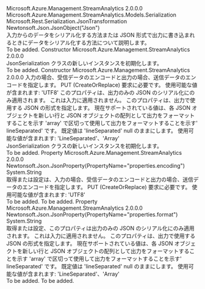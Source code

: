 <Type Name="JsonSerialization" FullName="Microsoft.Azure.Management.StreamAnalytics.Models.JsonSerialization">
  <TypeSignature Language="C#" Value="public class JsonSerialization : Microsoft.Azure.Management.StreamAnalytics.Models.Serialization" />
  <TypeSignature Language="ILAsm" Value=".class public auto ansi beforefieldinit JsonSerialization extends Microsoft.Azure.Management.StreamAnalytics.Models.Serialization" />
  <TypeSignature Language="DocId" Value="T:Microsoft.Azure.Management.StreamAnalytics.Models.JsonSerialization" />
  <TypeSignature Language="VB.NET" Value="Public Class JsonSerialization&#xA;Inherits Serialization" />
  <TypeSignature Language="F#" Value="type JsonSerialization = class&#xA;    inherit Serialization" />
  <AssemblyInfo>
    <AssemblyName>Microsoft.Azure.Management.StreamAnalytics</AssemblyName>
    <AssemblyVersion>2.0.0.0</AssemblyVersion>
  </AssemblyInfo>
  <Base>
    <BaseTypeName>Microsoft.Azure.Management.StreamAnalytics.Models.Serialization</BaseTypeName>
  </Base>
  <Interfaces />
  <Attributes>
    <Attribute>
      <AttributeName>Microsoft.Rest.Serialization.JsonTransformation</AttributeName>
    </Attribute>
    <Attribute>
      <AttributeName>Newtonsoft.Json.JsonObject("Json")</AttributeName>
    </Attribute>
  </Attributes>
  <Docs>
    <summary>
            入力からのデータをシリアル化する方法または JSON 形式で出力に書き込まれるときにデータをシリアル化する方法について説明します。
            </summary>
    <remarks>To be added.</remarks>
  </Docs>
  <Members>
    <Member MemberName=".ctor">
      <MemberSignature Language="C#" Value="public JsonSerialization ();" />
      <MemberSignature Language="ILAsm" Value=".method public hidebysig specialname rtspecialname instance void .ctor() cil managed" />
      <MemberSignature Language="DocId" Value="M:Microsoft.Azure.Management.StreamAnalytics.Models.JsonSerialization.#ctor" />
      <MemberSignature Language="VB.NET" Value="Public Sub New ()" />
      <MemberType>Constructor</MemberType>
      <AssemblyInfo>
        <AssemblyName>Microsoft.Azure.Management.StreamAnalytics</AssemblyName>
        <AssemblyVersion>2.0.0.0</AssemblyVersion>
      </AssemblyInfo>
      <Parameters />
      <Docs>
        <summary>
            JsonSerialization クラスの新しいインスタンスを初期化します。
            </summary>
        <remarks>To be added.</remarks>
      </Docs>
    </Member>
    <Member MemberName=".ctor">
      <MemberSignature Language="C#" Value="public JsonSerialization (string encoding = null, string format = null);" />
      <MemberSignature Language="ILAsm" Value=".method public hidebysig specialname rtspecialname instance void .ctor(string encoding, string format) cil managed" />
      <MemberSignature Language="DocId" Value="M:Microsoft.Azure.Management.StreamAnalytics.Models.JsonSerialization.#ctor(System.String,System.String)" />
      <MemberSignature Language="VB.NET" Value="Public Sub New (Optional encoding As String = null, Optional format As String = null)" />
      <MemberSignature Language="F#" Value="new Microsoft.Azure.Management.StreamAnalytics.Models.JsonSerialization : string * string -&gt; Microsoft.Azure.Management.StreamAnalytics.Models.JsonSerialization" Usage="new Microsoft.Azure.Management.StreamAnalytics.Models.JsonSerialization (encoding, format)" />
      <MemberType>Constructor</MemberType>
      <AssemblyInfo>
        <AssemblyName>Microsoft.Azure.Management.StreamAnalytics</AssemblyName>
        <AssemblyVersion>2.0.0.0</AssemblyVersion>
      </AssemblyInfo>
      <Parameters>
        <Parameter Name="encoding" Type="System.String" />
        <Parameter Name="format" Type="System.String" />
      </Parameters>
      <Docs>
        <param name="encoding">入力の場合、受信データのエンコードと出力の場合、送信データのエンコードを指定します。 PUT (CreateOrReplace) 要求に必要です。 使用可能な値が含まれます: 'UTF8'</param>
        <param name="format">このプロパティは、出力のみの JSON のシリアル化にのみ適用されます。 これは入力に適用されません。 このプロパティは、出力で使用する JSON の形式を指定します。 現在サポートされている値は、各 JSON オブジェクトを新しい行と JSON オブジェクトの配列として出力をフォーマットすることを示す 'array' で区切って使用して出力をフォーマットすることを示す' lineSeparated' です。 既定値は 'lineSeparated' null のままにします。 使用可能な値が含まれます: 'LineSeparated'、'Array'</param>
        <summary>
            JsonSerialization クラスの新しいインスタンスを初期化します。
            </summary>
        <remarks>To be added.</remarks>
      </Docs>
    </Member>
    <Member MemberName="Encoding">
      <MemberSignature Language="C#" Value="public string Encoding { get; set; }" />
      <MemberSignature Language="ILAsm" Value=".property instance string Encoding" />
      <MemberSignature Language="DocId" Value="P:Microsoft.Azure.Management.StreamAnalytics.Models.JsonSerialization.Encoding" />
      <MemberSignature Language="VB.NET" Value="Public Property Encoding As String" />
      <MemberSignature Language="F#" Value="member this.Encoding : string with get, set" Usage="Microsoft.Azure.Management.StreamAnalytics.Models.JsonSerialization.Encoding" />
      <MemberType>Property</MemberType>
      <AssemblyInfo>
        <AssemblyName>Microsoft.Azure.Management.StreamAnalytics</AssemblyName>
        <AssemblyVersion>2.0.0.0</AssemblyVersion>
      </AssemblyInfo>
      <Attributes>
        <Attribute>
          <AttributeName>Newtonsoft.Json.JsonProperty(PropertyName="properties.encoding")</AttributeName>
        </Attribute>
      </Attributes>
      <ReturnValue>
        <ReturnType>System.String</ReturnType>
      </ReturnValue>
      <Docs>
        <summary>
            取得または設定は、入力の場合、受信データのエンコードと出力の場合、送信データのエンコードを指定します。 PUT (CreateOrReplace) 要求に必要です。 使用可能な値が含まれます: 'UTF8'
            </summary>
        <value>To be added.</value>
        <remarks>To be added.</remarks>
      </Docs>
    </Member>
    <Member MemberName="Format">
      <MemberSignature Language="C#" Value="public string Format { get; set; }" />
      <MemberSignature Language="ILAsm" Value=".property instance string Format" />
      <MemberSignature Language="DocId" Value="P:Microsoft.Azure.Management.StreamAnalytics.Models.JsonSerialization.Format" />
      <MemberSignature Language="VB.NET" Value="Public Property Format As String" />
      <MemberSignature Language="F#" Value="member this.Format : string with get, set" Usage="Microsoft.Azure.Management.StreamAnalytics.Models.JsonSerialization.Format" />
      <MemberType>Property</MemberType>
      <AssemblyInfo>
        <AssemblyName>Microsoft.Azure.Management.StreamAnalytics</AssemblyName>
        <AssemblyVersion>2.0.0.0</AssemblyVersion>
      </AssemblyInfo>
      <Attributes>
        <Attribute>
          <AttributeName>Newtonsoft.Json.JsonProperty(PropertyName="properties.format")</AttributeName>
        </Attribute>
      </Attributes>
      <ReturnValue>
        <ReturnType>System.String</ReturnType>
      </ReturnValue>
      <Docs>
        <summary>
            取得または設定、このプロパティは出力のみの JSON のシリアル化にのみ適用されます。 これは入力に適用されません。 このプロパティは、出力で使用する JSON の形式を指定します。 現在サポートされている値は、各 JSON オブジェクトを新しい行と JSON オブジェクトの配列として出力をフォーマットすることを示す 'array' で区切って使用して出力をフォーマットすることを示す' lineSeparated' です。 既定値は 'lineSeparated' null のままにします。 使用可能な値が含まれます: 'LineSeparated'、'Array'
            </summary>
        <value>To be added.</value>
        <remarks>To be added.</remarks>
      </Docs>
    </Member>
  </Members>
</Type>